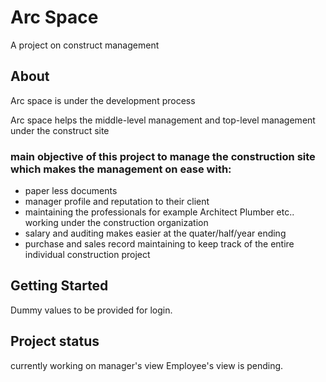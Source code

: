 # Arc Space

A project on construct management 

## About
Arc space is under the development process

Arc space helps the middle-level management and top-level management under the construct site
### main objective of this project to manage the construction site which makes the management on ease with:
- paper less documents
- manager profile and reputation to their client
- maintaining the professionals for example Architect Plumber etc.. working under the construction organization
- salary and auditing makes easier at the quater/half/year ending
- purchase and sales record maintaining to keep track of the entire individual construction project

## Getting Started
  Dummy values to be provided for login. 

## Project status
 currently working on manager's view 
 Employee's view is pending.
